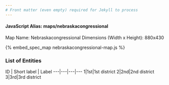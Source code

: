 ```yaml
---
# Front matter (even empty) required for Jekyll to process
---
```


#### JavaScript Alias: maps/nebraskacongressional

Map Name: Nebraskacongressional
Dimensions (Width x Height): 880x430



{% embed_spec_map nebraskacongressional-map.js %}

### List of Entities

ID | Short label | Label
---|---|---|---
1|1st|1st district
2|2nd|2nd district
3|3rd|3rd district

